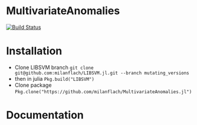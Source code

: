 # MultivariateAnomalies

[![Build Status](https://travis-ci.org/milanflach/MultivariateAnomalies.jl.svg?branch=master)](https://travis-ci.org/milanflach/MultivariateAnomalies.jl)


# Installation

- Clone LIBSVM branch
`git clone git@github.com:milanflach/LIBSVM.jl.git --branch mutating_versions`
- then in julia
`Pkg.build("LIBSVM")`
- Clone package
`Pkg.clone("https://github.com/milanflach/MultivariateAnomalies.jl")`

# Documentation

